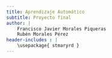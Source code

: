 ```yaml
---
title: Aprendizaje Automático
subtitle: Proyecto final
author: |
    Francisco Javier Morales Piqueras
    Rubén Morales Pérez
header-includes : |
    \usepackage{ stmaryrd }
---
```



